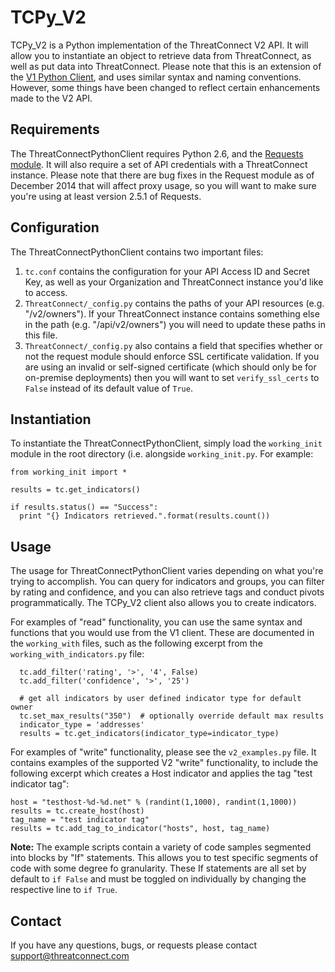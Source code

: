 TCPy_V2
=========================

TCPy_V2 is a Python implementation of the ThreatConnect V2 API.  It will allow you to instantiate an object to retrieve data from ThreatConnect, as well as put data into ThreatConnect.  Please note that this is an extension of the [V1 Python Client](https://github.com/Cyber-Squared-Inc/ThreatConnectPythonClient), and uses similar syntax and naming conventions.  However, some things have been changed to reflect certain enhancements made to the V2 API.

Requirements
------
The ThreatConnectPythonClient requires Python 2.6, and the [Requests module](http://docs.python-requests.org/en/latest/).  It will also require a set of API credentials with a ThreatConnect instance.  Please note that there are bug fixes in the Request module as of December 2014 that will affect proxy usage, so you will want to make sure you're using at least version 2.5.1 of Requests.

Configuration
-----
The ThreatConnectPythonClient contains two important files:
  1.  ```tc.conf``` contains the configuration for your API Access ID and Secret Key, as well as your Organization and ThreatConnect instance you'd like to access.
  2.  ```ThreatConnect/_config.py``` contains the paths of your API resources (e.g. "/v2/owners").  If your ThreatConnect instance contains something else in the path (e.g. "/api/v2/owners") you will need to update these paths in this file.  
  3.  ```ThreatConnect/_config.py``` also contains a field that specifies whether or not the request module should enforce SSL certificate validation.  If you are using an invalid or self-signed certificate (which should only be for on-premise deployments) then you will want to set ```verify_ssl_certs``` to ```False``` instead of its default value of ```True```.
  
Instantiation
-----
To instantiate the ThreatConnectPythonClient, simply load the ```working_init``` module in the root directory (i.e. alongside ```working_init.py```.  For example:

```
from working_init import *

results = tc.get_indicators()

if results.status() == "Success":
  print "{} Indicators retrieved.".format(results.count())
```

Usage
-----
The usage for ThreatConnectPythonClient varies depending on what you're trying to accomplish.  You can query for indicators and groups, you can filter by rating and confidence, and you can also retrieve tags and conduct pivots programmatically.  The TCPy_V2 client also allows you to create indicators.

For examples of "read" functionality, you can use the same syntax and functions that you would use from the V1 client.  These are documented in the `working_with` files, such as the following excerpt from the `working_with_indicators.py` file:
```
  tc.add_filter('rating', '>', '4', False)
  tc.add_filter('confidence', '>', '25')

  # get all indicators by user defined indicator type for default owner
  tc.set_max_results("350")  # optionally override default max results
  indicator_type = 'addresses'
  results = tc.get_indicators(indicator_type=indicator_type)
```

For examples of "write" functionality, please see the `v2_examples.py` file.  It contains examples of the supported V2 "write" functionality, to include the following excerpt which creates a Host indicator and applies the tag "test indicator tag":
```
host = "testhost-%d-%d.net" % (randint(1,1000), randint(1,1000))
results = tc.create_host(host)
tag_name = "test indicator tag"
results = tc.add_tag_to_indicator("hosts", host, tag_name)
```

**Note:** The example scripts contain a variety of code samples segmented into blocks by "If" statements.  This allows you to test specific segments of code with some degree fo granularity.  These If statements are all set by default to `if False` and must be toggled on individually by changing the respective line to `if True`.

Contact
-----
If you have any questions, bugs, or requests please contact support@threatconnect.com

